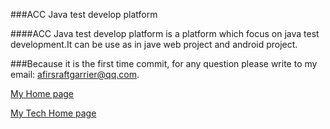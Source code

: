 ###ACC Java test develop platform

####ACC Java test develop platform is a platform which focus on java test development.It can be use as in jave web project and android project.

###Because it is the first time commit, for any question please write to my email: afirsraftgarrier@qq.com.

   [My Home page](http://lianquna.com)

   [My Tech Home page](http://blog.csdn.net/afirsraftgarrier)